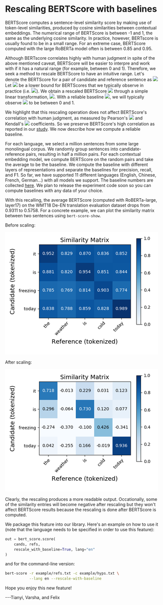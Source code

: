 # Rescaling BERTScore with baselines

BERTScore computes a sentence-level similarity score by making use of token-level similarities, 
produced by cosine similarities between contextual embeddings. 
The numerical range of BERTScore is between -1 and 1, the same as the underlying cosine similarity.
In practice, however, BERTscore is usually found to be in a small range. 
For an extreme case, BERTScore computed with the large RoBERTa model often is between 0.85 and 0.95.

Although BERTscore correlates highly with human judgment in spite of the above mentioned caveat, BERTScore will
be easier to interpre and work with if it has a natural range (for example, between 0 and 1).
Therefore, we seek a method to rescale BERTScore to have an intuitive range.
Let's denote the BERTScore for a pair of candidate and reference sentence as <img src="https://render.githubusercontent.com/render/math?math=X.">
Let <img src="https://render.githubusercontent.com/render/math?math=Base"> be a lower bound for BERTScores that we typically observe in practice (i.e. <img src="https://render.githubusercontent.com/render/math?math=-1 < Base < 1">).
We obtain a rescaled BERTScore <img src="https://render.githubusercontent.com/render/math?math=\hat{X}"> through a simple linear transformation, 
<img src="https://render.githubusercontent.com/render/math?math=\hat{X} = \frac{X-Base}{1-Base}">.
With a reliable baseline <img src="https://render.githubusercontent.com/render/math?math=Base">, we will typically observe <img src="https://render.githubusercontent.com/render/math?math=\hat{X}"> to be between 0 and 1.

We highlight that this rescaling operation does not affect BERTScore's correlation with human judgment, as measured by Pearson's <img src="https://render.githubusercontent.com/render/math?math=r"> and Kendall's <img src="https://render.githubusercontent.com/render/math?math=\tau"> coefficients. So we preserve BERTScore's high correlation as reported in our [study](https://arxiv.org/abs/1904.09675).
We now describe how we compute a reliable baseline.

For each language, we select a million sentences from some large monolingual corpus.
We randomly group sentences into candidate-reference pairs, resulting in half a million pairs.
For each contextual embedding model, we compute BERTScore on the random pairs and take the average to be the baseline.
We compute the baseline with different layers of representations and separate the baselines for precision, recall, and F1.
So far, we have supported 11 different languages (English, Chinese, French, German...) with all models we support.
The baseline numbers are collected [here](../rescale_baseline). We plan to release the experiment code soon so you can compute baselines with any data of your choice.

With this recalling, the average BERTScore (computed with RoBERTa-large, layer17) on the WMT18 De-EN translation evaluation dataset drops from 0.9311 to 0.5758.
For a concrete example, we can plot the similarity matrix between two sentences using `bert-score-show`.

Before scaling:

![](./static/before.png)

After scaling:

![](./static/after.png)

Clearly, the rescaling produces a more readable output. Occationally, some of the similarity entries will become negative after rescaling but they won't affect BERTScore results because the rescaling is done after BERTScore is computed. 

We package this feature into our library. Here's an example on how to use it (note that the language needs to be specified in order to use this feature):
```python
out = bert_score.score(
    cands, refs, 
    rescale_with_baseline=True, lang="en"
)
```
and for the command-line version:
```bash
bert-score -r example/refs.txt -c example/hyps.txt \
           --lang en --rescale-with-baseline
```



Hope you enjoy this new feature!

---Tianyi, Varsha, and Felix
